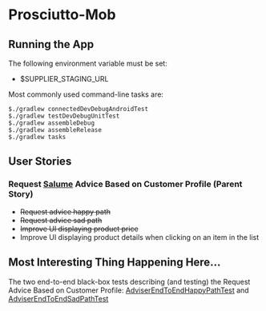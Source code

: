 # Prosciutto-Mob

## Running the App

The following environment variable must be set:
* $SUPPLIER_STAGING_URL

Most commonly used command-line tasks are:

    $./gradlew connectedDevDebugAndroidTest
    $./gradlew testDevDebugUnitTest
    $./gradlew assembleDebug
    $./gradlew assembleRelease
    $./gradlew tasks

## User Stories

### Request [Salume](https://github.com/rafaelfiume/Salume) Advice Based on Customer Profile (Parent Story)
* ~~Request advice happy path~~
* ~~Request advice sad path~~
* ~~Improve UI displaying product price~~
* Improve UI displaying product details when clicking on an item in the list

## Most Interesting Thing Happening Here...

The two end-to-end black-box tests describing (and testing) the Request Advice Based on Customer Profile: 
[AdviserEndToEndHappyPathTest](https://github.com/rafaelfiume/Prosciutto-Mob/blob/master/app/src/androidTest/java/com/rafaelfiume/prosciutto/adviser/test/AdviserEndToEndHappyPathTest.java) 
and [AdviserEndToEndSadPathTest](https://github.com/rafaelfiume/Prosciutto-Mob/blob/master/app/src/androidTest/java/com/rafaelfiume/prosciutto/adviser/test/AdviserEndToEndSadPathTest.java)

